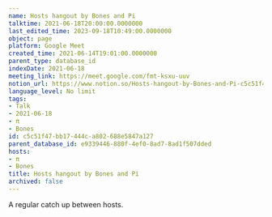 ```yaml
---
name: Hosts hangout by Bones and Pi
talktime: 2021-06-18T20:00:00.0000000
last_edited_time: 2023-09-18T10:49:00.0000000
object: page
platform: Google Meet
created_time: 2021-06-14T19:01:00.0000000
parent_type: database_id
indexDate: 2021-06-18
meeting_link: https://meet.google.com/fmt-ksxu-uuv
notion_url: https://www.notion.so/Hosts-hangout-by-Bones-and-Pi-c5c51f47bb17444ca802688e5847a127
language_level: No limit
tags:
- Talk
- 2021-06-18
- π
- Bones
id: c5c51f47-bb17-444c-a802-688e5847a127
parent_database_id: e9339446-880f-4ef0-8ad7-8ad1f507dded
hosts:
- π
- Bones
title: Hosts hangout by Bones and Pi
archived: false
---
```


A regular catch up between hosts.


